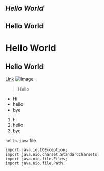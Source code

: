 *Hello World*
---
**Hello World**
---
# Hello World
## Hello World
[Link](http://miranda-y-zhou.github.io/cse15l-lab-reports/Anotherfile.html)
![Image](https://upload.wikimedia.org/wikipedia/commons/c/cb/The_Blue_Marble_%28remastered%29.jpg)
> Hello
* Hi
* hello
* bye
1. hi
2. hello
3. bye

`hello.java` file
```
import java.io.IOException;
import java.nio.charset.StandardCharsets;
import java.nio.file.Files;
import java.nio.file.Path;
```
